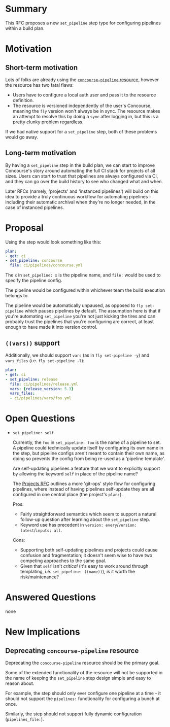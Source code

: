 # Summary

This RFC proposes a new `set_pipeline` step type for configuring pipelines within a build plan.


# Motivation

## Short-term motivation

Lots of folks are already using the [`concourse-pipeline` resource](https://github.com/concourse/concourse-pipeline-resource), however the resource has two fatal flaws:

* Users have to configure a local auth user and pass it to the resource definition.
* The resource is versioned independently of the user's Concourse, meaning the `fly` version won't always be in sync. The resource makes an attempt to resolve this by doing a `sync` after logging in, but this is a pretty clunky problem regardless.

If we had native support for a `set_pipeline` step, both of these problems would go away.

## Long-term motivation

By having a `set_pipeline` step in the build plan, we can start to improve Concourse's story around automating the full CI stack for projects of all sizes. Users can start to trust that pipelines are always configured via CI, and they can go over the build history to see who changed what and when.

Later RFCs (namely, 'projects' and 'instanced pipelines') will build on this idea to provide a truly continuous workflow for automating pipelines - including their automatic archival when they're no longer needed, in the case of instanced pipelines.


# Proposal

Using the step would look something like this:

```yaml
plan:
- get: ci
- set_pipeline: concourse
  file: ci/pipelines/concourse.yml
```

The `x` in `set_pipeline: x` is the pipeline name, and `file:` would be used to specify the pipeline config.

The pipeline would be configured within whichever team the build execution belongs to.

The pipeline would be automatically unpaused, as opposed to `fly set-pipeline` which pauses pipelines by default. The assumption here is that if you're automating `set_pipeline` you're not just kicking the tires and can probably trust the pipelines that you're configuring are correct, at least enough to have made it into version control.

## `((vars))` support

Additionally, we should support `vars` (as in `fly set-pipeline -y`) and `vars_files` (i.e. `fly set-pipeline -l`):

```yaml
plan:
- get: ci
- set_pipeline: release
  file: ci/pipelines/release.yml
  vars: {release_version: 5.3}
  vars_files:
  - ci/pipelines/vars/foo.yml
```

# Open Questions

* `set_pipeline: self`

  Currently, the `foo` in `set_pipeline: foo` is the name of a pipeline to set.
  A pipeline could technically update itself by configuring its own name in the
  step, but pipeline configs aren't meant to contain their own name, as doing
  so prevents the config from being re-used as a 'pipeline template'.

  Are self-updating pipelines a feature that we want to explicitly support by
  allowing the keyword `self` in place of the pipeline name?

  The [Projects RFC][projects-rfc] outlines a more 'git-ops' style flow for
  configuring pipelines, where instead of having pipelines self-update they are
  all configured in one central place (the project's `plan:`).

  Pros:

  * Fairly straightforward semantics which seem to support a natural follow-up
    question after learning about the `set_pipeline` step.
  * Keyword use has precedent in `version: every`/`version: latest`/`inputs: all`.

  Cons:

  * Supporting both self-updating pipelines and projects could cause confusion
    and fragmentation; it doesn't seem wise to have two competing approaches to
    the same goal.
  * Given that `self` isn't *critical* (it's easy to work around through
    templating, i.e. `set_pipeline: ((name))`), is it worth the
    risk/maintenance?


# Answered Questions

none


# New Implications

## Deprecating `concourse-pipeline` resource

Deprecating the `concourse-pipeline` resource should be the primary goal.

Some of the extended functionality of the resource will not be supported in the name of keeping the `set_pipeline` step design simple and easy to reason about.

For example, the step should only ever configure one pipeline at a time - it should not support the `pipelines:` functionality for configuring a bunch at once.

Similarly, the step should not support fully dynamic configuration (`pipelines_file:`).


[projects-rfc]: https://github.com/concourse/rfcs/pull/32
